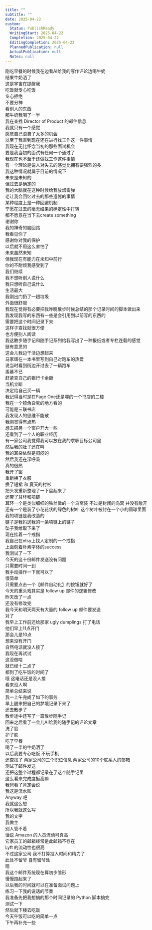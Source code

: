 ```yaml
---    
title: ""    
subtitle: ""    
date: 2025-04-22    
custom:    
  Status: PublishReady    
  WritingStart: 2025-04-22    
  Completion: 2025-04-22    
  EditingCompletion: 2025-04-22    
  PlannedPublication: null    
  ActualPublication: null    
  Notes: null    
---      
```

刚吃早餐的时候我在边看AI给我的写作评论边喝牛奶      
结果牛奶洒了      
这是宇宙在提醒我      
吃饭就专心吃饭      
专心拒绝      
不要分神      
看别人的东西      
那牛奶我喝了一半        
我在查找 Director of Product 的邮件信息      
我就只有一个感觉      
感觉自己浪费了太多的机会      
以至于我直到现在还在进行找工作这一件事情      
我现在无比怀念当初的那些面试机会      
要是我当初的面试有任何一个通过了      
我现在也不至于还做找工作这件事情        
有一个理论是说人对失去的感觉比拥有要强烈的多      
我这种情况就属于目前的情况下      
未来是未知的      
但过去是确定的      
我的大脑就在这种时候给我放烟雾弹      
老让我会回忆过去的那些遗憾的事情      
某种程度上是一种回避机制      
宁愿在过去的毫无结果的确定性中打转      
都不愿意在当下去create something        
谢谢你      
我的神奇的脑回路      
我看见你了      
感谢你对我的保护      
以后就不用这么害怕了      
未来虽然未知      
但我现在有能力在未知中前行      
你的不耐烦我感受到了      
我们继续        
我不想听别人说什么      
我只想听自己说什么      
生活最大        
我刚出门扔了一趟垃圾      
外面很舒服        
我现在觉得有必要把我昨晚散步时候总结的那个记录时间的脚本做出来      
我发现我写的东西有一些是会引用到以前写的东西的      
需要把这个时间记录下来      
这样子查找就很方便      
也方便别人阅读      
我这散步随手记和随手记系列给我写出了一种报纸或者专栏连载的感觉      
挺有意思的        
这会儿我边干活边想起来      
马家辉在一本书里写到自己对跑车的热爱      
说当时看到街边开过去了一辆跑车      
羡慕不已      
赶紧查自己的银行卡余额      
当机立断      
决定给自己买一辆      
我记得当时是在Page One还是哪的一个书店的二楼      
我在一个犄角旮旯的地方看的      
可能是三联书店        
我发现人的思维不能散      
我刚觉得有点热      
想去把另一个窗户开大一些      
还看到了一个人的职业经历      
有一家公司我觉得我可以放在我的求职目标公司里      
然后我的肚子还在叫      
我的耳朵依然是闷闷的      
然后我还在深呼吸        
真的很热      
我开了窗      
重新换了衣服      
换了短裙 和 夏天的衬衫      
把头发重新整理了一下盘起来了      
还带了耳环和项链      
耳环一个是类似细细的铁丝做的一个鸟窝装 不过是封闭的鸟窝 并没有敞开      
还有一个是装了小花花状的绿色的树叶 这个树叶被封在一个小的圆球里面      
我的项链是我改造的      
链子是我妈送我的一条项链上的链子      
坠子我给取下来了      
现在挂着一个戒指      
我自己在etsy上找人定制的一个戒指      
上面刻着朴素字体的success        
我测试了一下      
今天的这十份邮件发送没有问题      
只需要时间一到      
我手动操作一下就可以了      
很简单      
只需要点击一个【邮件自动化】的按钮就好了      
今天的重头戏其实是 follow up 邮件的逻辑修改      
昨天改了一点      
还没有修改完      
我今天和明天两天有大量的 follow up 邮件要发送        
对了      
我早上工作前还给那家 ugly dumplings 打了电话      
他们早上11点开门      
那会儿是10点      
想来没有开门      
自然电话就没人接了      
我现在再试试        
这没做啥      
就已经十二点了      
都到了吃午饭的时间了      
哦 这电话还是没人接      
看来没人啊        
简单总结来说      
我一上午完成了如下的事务      
早上醒来把自己的梦境记录下来了      
还去散步了      
散步途中还写了一篇散步随手记      
回来之后看了一会儿AI给我的随手记的评论文章      
洗了脸      
护了肤      
吃了早餐      
喝了一半的牛奶洒了      
以后我要专心吃饭 不玩手机      
还查找了 两家公司的三个职位信息 两家公司的10个联系人的邮箱      
测试了邮件发送      
还把这整个过程都记录在了这个随手记里      
这么看来完成度挺高嘛        
我爸看了肯定会说      
我这是流水账      
Anyway 吧      
我就这么想      
所以我就这么写      
我的文字      
我做主      
别人管不着        
话说 Amazon 的人员流动可真高      
它家员工的邮箱经常是此邮箱不存在      
Lyft 的流动性也很高      
不过这家公司 我不打算投入时间和精力了      
此处不留爷 自有留爷处        
嗯      
我这个邮件系统现在算初步雏形      
慢慢跑起来了      
以后我的时间就可以在准备面试问题上      
练习一下我的说话的节奏        
我准备先把我想搞的那个时间记录的 Python 脚本搞完      
测试一下      
然后就下楼去吃饭      
今天午饭可以吃的简单一点      
下午再补充一些        
    